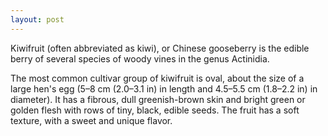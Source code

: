 ```yaml
---
layout: post
---
```


<!--excerpt.start-->

Kiwifruit (often abbreviated as kiwi), or Chinese gooseberry is the
edible berry of several species of woody vines in the genus Actinidia.

<!--excerpt.end-->

The most common cultivar group of kiwifruit is oval, about the size of
a large hen's egg (5–8 cm (2.0–3.1 in) in length and 4.5–5.5 cm
(1.8–2.2 in) in diameter). It has a fibrous, dull greenish-brown skin
and bright green or golden flesh with rows of tiny, black, edible
seeds. The fruit has a soft texture, with a sweet and unique flavor.
